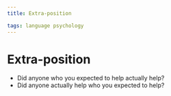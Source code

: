 ```yaml
---
title: Extra-position

tags: language psychology 
---
```


# Extra-position
- Did anyone who you expected to help actually help?
- Did anyone actually help who you expected to help?
























